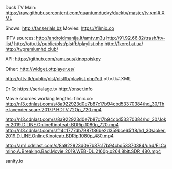 
Duck TV Main:
https://raw.githubusercontent.com/quantumducky/ducktv/master/tv.xml#.XML


Shows:
http://fanserials.bz
Movies:
https://filmix.co


IPTV sources:
http://androidmanija.lt/amtv.m3u
http://91.92.66.82/trash/ttv-list/
http://ottv.tk/public/plst/plstfb/playlist.php
http://1korol.at.ua/
http://tvpremiumhd.club/



API:
https://github.com/ramusus/kinopoiskpy


Other:
http://widget.ottplayer.es/

http://ottv.tk/public/plst/plstfb/playlist.php?ott
ottv.tk#.XML


Dr Q:
https://serialage.tv
http://onser.info



Movie sources working lengths:
filmix.co:
http://nl3.cdnlast.com/s/8a922923d0e7b87c17b94cbd53370384/hd_30/The.lavender.scare.2017.P.HDTV.72Op_720.mp4

http://nl3.cdnlast.com/s/8a922923d0e7b87c17b94cbd53370384/hd_30/Joker.2019.D.LINE.OnlineKinoteatr.BDRip.1080p_720.mp4
http://nl3.cdnlast.com/s/f14c1777db7987f86be2d359bce65ff8/hd_30/Joker.2019.D.LINE.OnlineKinoteatr.BDRip.1080p_480.mp4

http://am1.cdnlast.com/s/8a922923d0e7b87c17b94cbd53370384/uhd/El.Camino.A.Breaking.Bad.Movie.2019.WEB-DL.2160p.x264.8bit.SDR_480.mp4

sanity.io